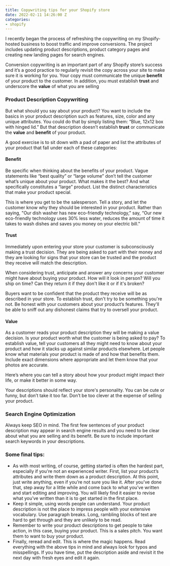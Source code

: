 ```yaml
---
title: Copywriting tips for your Shopify store
date: 2022-02-11 14:26:00 Z
categories:
- shopify
---
```


I recently began the process of refreshing the copywriting on my Shopify-hosted business to boost traffic and improve conversions. The project includes updating product descriptions, product category pages and creating new landing pages for search engines.

Conversion copywriting is an important part of any Shopify store’s success and it’s a good practice to regularly revisit the copy across your site to make sure it is working for you. Your copy must communicate the unique **benefit** of your product to the customer. In addition, you must establish **trust** and underscore the **value** of what you are selling

### Product Description Copywriting

But what should you say about your product? You want to include the basics in your product description such as features, size, color and any unique attributes. You could do that by simply listing them: “Blue, 12x12 box with hinged lid.” But that description doesn’t establish **trust** or communicate the  **value** and **benefit** of your product.

A good exercise is to sit down with a pad of paper and list the attributes of your product that fall under each of these categories:

#### Benefit

Be specific when thinking about the benefits of your product. Vague statements like “best quality” or “large volume” don’t tell the customer what’s unique about your product. What makes it the best? And what specifically constitutes a “large” product. List the distinct characteristics that make your product special.

This is where you get to be the salesperson. Tell a story, and let the customer know why they should be interested in your product. Rather than saying, "Our dish washer has new eco-friendly technology," say, “Our new eco-friendly technology uses 30% less water, reduces the amount of time it takes to wash dishes and saves you money on your electric bill." 

#### Trust

Immediately upon entering your store your customer is subconsciously making a trust decision. They are being asked to part with their money and they are looking for signs that your store can be trusted and the product they receive will match the description.

When considering trust, anticipate and answer any concerns your customer might have about buying your product. How will it look in person? Will you ship on time? Can they return it if they don't like it or if it's broken? 

Buyers want to be confident that the product they receive will be as described in your store. To establish trust, don't try to be something you're not. Be honest with your customers about your product’s features. They'll be able to sniff out any dishonest claims that try to oversell your product. 

#### Value

As a customer reads your product description they will be making a value decision. Is your product worth what the customer is being asked to pay? To establish value, tell your customers all they might need to know about your product and how it stacks up against similar products elsewhere. Let people know what materials your product is made of and how that benefits them. Include exact dimensions where appropriate and let them know that your photos are accurate.

Here’s where you can tell a story about how your product might impact their life, or make it better in some way. 

Your descriptions should reflect your store's personality. You can be cute or funny, but don’t take it too far. Don’t be too clever at the expense of selling your product.

### Search Engine Optimization

 Always keep SEO in mind. The first few sentences of your product description may appear in search engine results and you need to be clear about what you are selling and its benefit. Be sure to include important search keywords in your descriptions.

### Some final tips:

* As with most writing, of course, getting started is often the hardest part, especially if you're not an experienced writer. First, list your product’s attributes and write them down as a product description. At this point, just write anything, even if you’re not sure you like it. After you’ve done that, step away for a little while and come back to what you’ve written and start editing and improving. You will likely find it easier to revise what you’ve written than it is to get started in the first place. 
* Keep it simple, using words people can understand. Your product description is not the place to impress people with your extensive vocabulary. Use paragraph breaks. Long, rambling blocks of text are hard to get through and they are unlikely to be read.
* Remember to write your product descriptions to get people to take action, in this case, buying your product. This is a sales pitch. You want them to want to buy your product.
* Finally, reread and edit. This is where the magic happens. Read everything with the above tips in mind and always look for typos and misspellings. If you have time, put the description aside and revisit it the next day with fresh eyes and edit it again.
